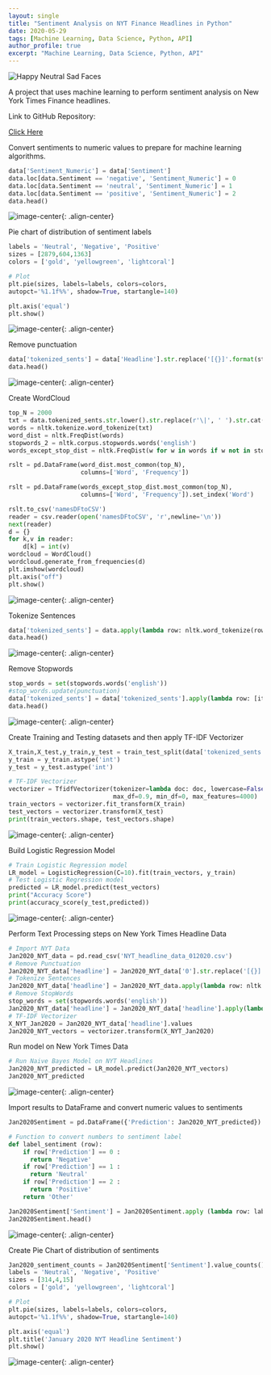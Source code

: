 ```yaml
---
layout: single
title: "Sentiment Analysis on NYT Finance Headlines in Python"
date: 2020-05-29
tags: [Machine Learning, Data Science, Python, API]
author_profile: true
excerpt: "Machine Learning, Data Science, Python, API"
---
```

![Happy Neutral Sad Faces](/images/moody_emoticon_faces_neutral_sad_happy_vote_voting-512.png "Sentiment Analysis on NYT Finance Headlines in Python")

A project that uses machine learning to perform sentiment analysis on New York Times Finance headlines.

Link to GitHub Repository:

[Click Here](https://github.com/davidsuffolk/Sentiment-Analysis-on-NYT-Finance-Headlines)

Convert sentiments to numeric values to prepare for machine learning algorithms.

```python
data['Sentiment_Numeric'] = data['Sentiment']
data.loc[data.Sentiment == 'negative', 'Sentiment_Numeric'] = 0
data.loc[data.Sentiment == 'neutral', 'Sentiment_Numeric'] = 1
data.loc[data.Sentiment == 'positive', 'Sentiment_Numeric'] = 2
data.head()
```
![image-center](/images/nyt_01.png){: .align-center}

Pie chart of distribution of sentiment labels

```python
labels = 'Neutral', 'Negative', 'Positive'
sizes = [2879,604,1363]
colors = ['gold', 'yellowgreen', 'lightcoral']

# Plot
plt.pie(sizes, labels=labels, colors=colors,
autopct='%1.1f%%', shadow=True, startangle=140)

plt.axis('equal')
plt.show()
```
![image-center](/images/nyt_02.png){: .align-center}

Remove punctuation

```python
data['tokenized_sents'] = data['Headline'].str.replace('[{}]'.format(string.punctuation), '')
data.head()
```
![image-center](/images/nyt_03.png){: .align-center}

Create WordCloud

```python
top_N = 2000
txt = data.tokenized_sents.str.lower().str.replace(r'\|', ' ').str.cat(sep=' ')
words = nltk.tokenize.word_tokenize(txt)
word_dist = nltk.FreqDist(words)
stopwords_2 = nltk.corpus.stopwords.words('english')
words_except_stop_dist = nltk.FreqDist(w for w in words if w not in stopwords_2)

rslt = pd.DataFrame(word_dist.most_common(top_N),
                    columns=['Word', 'Frequency'])

rslt = pd.DataFrame(words_except_stop_dist.most_common(top_N),
                    columns=['Word', 'Frequency']).set_index('Word')

rslt.to_csv('namesDFtoCSV')
reader = csv.reader(open('namesDFtoCSV', 'r',newline='\n'))
next(reader)
d = {}
for k,v in reader:
    d[k] = int(v)
wordcloud = WordCloud()
wordcloud.generate_from_frequencies(d)
plt.imshow(wordcloud)
plt.axis("off")
plt.show()
```

![image-center](/images/nyt_04.png){: .align-center}

Tokenize Sentences

```python
data['tokenized_sents'] = data.apply(lambda row: nltk.word_tokenize(row['tokenized_sents']), axis=1)
data.head()
```
![image-center](/images/nyt_05.png){: .align-center}

Remove Stopwords

```python
stop_words = set(stopwords.words('english'))
#stop_words.update(punctuation)
data['tokenized_sents'] = data['tokenized_sents'].apply(lambda row: [item for item in row if item not in stop_words])
data.head()
```
![image-center](/images/nyt_06.png){: .align-center}

Create Training and Testing datasets and then apply TF-IDF Vectorizer

```python
X_train,X_test,y_train,y_test = train_test_split(data['tokenized_sents'],data['Sentiment_Numeric'],test_size = 0.2 , random_state = 0)
y_train = y_train.astype('int')
y_test = y_test.astype('int')

# TF-IDF Vectorizer
vectorizer = TfidfVectorizer(tokenizer=lambda doc: doc, lowercase=False, ngram_range=(1,2),
                             max_df=0.9, min_df=0, max_features=4000)
train_vectors = vectorizer.fit_transform(X_train)
test_vectors = vectorizer.transform(X_test)
print(train_vectors.shape, test_vectors.shape)
```
![image-center](/images/nyt_07.png){: .align-center}

Build Logistic Regression Model

```python
# Train Logistic Regression model
LR_model = LogisticRegression(C=10).fit(train_vectors, y_train)
# Test Logistic Regression model
predicted = LR_model.predict(test_vectors)
print("Accuracy Score")
print(accuracy_score(y_test,predicted))
```

![image-center](/images/nyt_08.png){: .align-center}

Perform Text Processing steps on New York Times Headline Data

```python
# Import NYT Data
Jan2020_NYT_data = pd.read_csv('NYT_headline_data_012020.csv')
# Remove Punctuation
Jan2020_NYT_data['headline'] = Jan2020_NYT_data['0'].str.replace('[{}]'.format(string.punctuation), '')
# Tokenize Sentences
Jan2020_NYT_data['headline'] = Jan2020_NYT_data.apply(lambda row: nltk.word_tokenize(row['headline']), axis=1)
# Remove StopWords
stop_words = set(stopwords.words('english'))
Jan2020_NYT_data['headline'] = Jan2020_NYT_data['headline'].apply(lambda row: [item for item in row if item not in stop_words])
# TF-IDF Vectorizer
X_NYT_Jan2020 = Jan2020_NYT_data['headline'].values
Jan2020_NYT_vectors = vectorizer.transform(X_NYT_Jan2020)
```

Run model on New York Times Data

```python
# Run Naive Bayes Model on NYT Headlines
Jan2020_NYT_predicted = LR_model.predict(Jan2020_NYT_vectors)
Jan2020_NYT_predicted
```
![image-center](/images/nyt_09.png){: .align-center}

Import results to DataFrame and convert numeric values to sentiments

```python
Jan2020Sentiment = pd.DataFrame({'Prediction': Jan2020_NYT_predicted})

# Function to convert numbers to sentiment label
def label_sentiment (row):
    if row['Prediction'] == 0 :
      return 'Negative'
    if row['Prediction'] == 1 :
      return 'Neutral'
    if row['Prediction'] == 2 :
      return 'Positive'
    return 'Other'

Jan2020Sentiment['Sentiment'] = Jan2020Sentiment.apply (lambda row: label_sentiment(row), axis=1)
Jan2020Sentiment.head()
```

![image-center](/images/nyt_10.png){: .align-center}

Create Pie Chart of distribution of sentiments

```python
Jan2020_sentiment_counts = Jan2020Sentiment['Sentiment'].value_counts()
labels = 'Neutral', 'Negative', 'Positive'
sizes = [314,4,15]
colors = ['gold', 'yellowgreen', 'lightcoral']

# Plot
plt.pie(sizes, labels=labels, colors=colors,
autopct='%1.1f%%', shadow=True, startangle=140)

plt.axis('equal')
plt.title('January 2020 NYT Headline Sentiment')
plt.show()
```

![image-center](/images/nyt_11.png){: .align-center}

